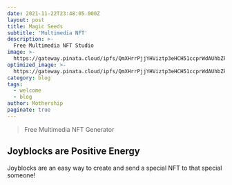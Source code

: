 ```yaml
---
date: 2021-11-22T23:48:05.000Z
layout: post
title: Magic Seeds
subtitle: 'Multimedia NFT'
description: >-
  Free Multimedia NFT Studio
image: >-
  https://gateway.pinata.cloud/ipfs/QmXHrrPjjYHViztp3eHCH51ccprWdAUhbZknAKkerPkCTC
optimized_image: >-
  https://gateway.pinata.cloud/ipfs/QmXHrrPjjYHViztp3eHCH51ccprWdAUhbZknAKkerPkCTC
category: blog
tags:
  - welcome
  - blog
author: Mothership
paginate: true
---
```


> Free Multimedia NFT Generator

## Joyblocks are Positive Energy

Joyblocks are an easy way to create and send a special NFT to that special someone!

